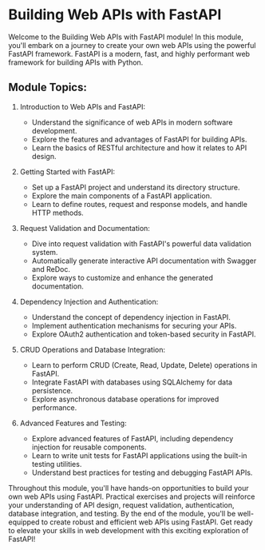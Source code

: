 # Building Web APIs with FastAPI

Welcome to the Building Web APIs with FastAPI module! In this module, you'll embark on a journey to create your own web APIs using the powerful FastAPI framework. FastAPI is a modern, fast, and highly performant web framework for building APIs with Python.

## Module Topics:
1. Introduction to Web APIs and FastAPI:
   - Understand the significance of web APIs in modern software development.
   - Explore the features and advantages of FastAPI for building APIs.
   - Learn the basics of RESTful architecture and how it relates to API design.

2. Getting Started with FastAPI:
   - Set up a FastAPI project and understand its directory structure.
   - Explore the main components of a FastAPI application.
   - Learn to define routes, request and response models, and handle HTTP methods.

3. Request Validation and Documentation:
   - Dive into request validation with FastAPI's powerful data validation system.
   - Automatically generate interactive API documentation with Swagger and ReDoc.
   - Explore ways to customize and enhance the generated documentation.

4. Dependency Injection and Authentication:
   - Understand the concept of dependency injection in FastAPI.
   - Implement authentication mechanisms for securing your APIs.
   - Explore OAuth2 authentication and token-based security in FastAPI.

5. CRUD Operations and Database Integration:
   - Learn to perform CRUD (Create, Read, Update, Delete) operations in FastAPI.
   - Integrate FastAPI with databases using SQLAlchemy for data persistence.
   - Explore asynchronous database operations for improved performance.

6. Advanced Features and Testing:
   - Explore advanced features of FastAPI, including dependency injection for reusable components.
   - Learn to write unit tests for FastAPI applications using the built-in testing utilities.
   - Understand best practices for testing and debugging FastAPI APIs.

Throughout this module, you'll have hands-on opportunities to build your own web APIs using FastAPI. Practical exercises and projects will reinforce your understanding of API design, request validation, authentication, database integration, and testing. By the end of the module, you'll be well-equipped to create robust and efficient web APIs using FastAPI. Get ready to elevate your skills in web development with this exciting exploration of FastAPI!
  